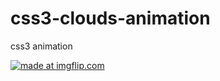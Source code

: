 # css3-clouds-animation
css3 animation

<a href="https://imgflip.com/gif/279qjg"><img src="https://i.imgflip.com/279qjg.gif" title="made at imgflip.com"/></a>

